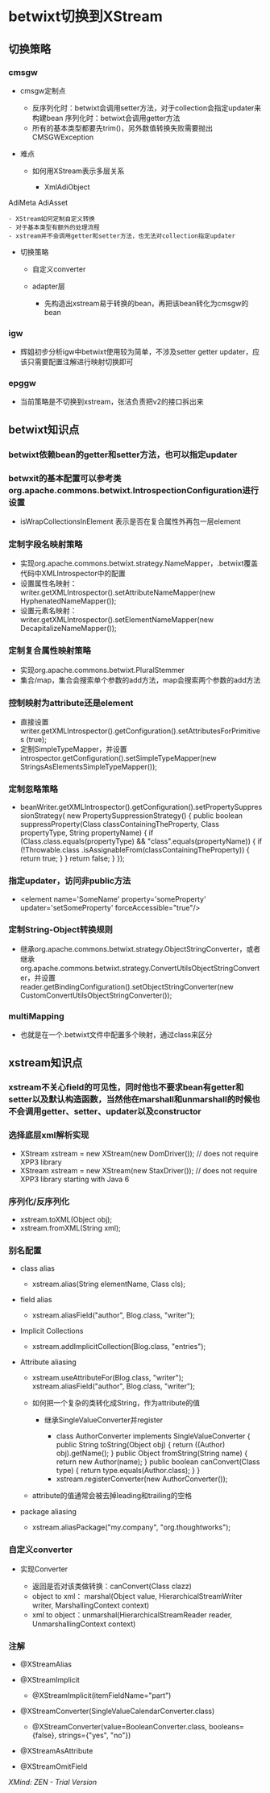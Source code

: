 # betwixt切换到XStream

## 切换策略

### cmsgw

- cmsgw定制点

	- 反序列化时：betwixt会调用setter方法，对于collection会指定updater来构建bean
序列化时：betwixt会调用getter方法
	- 所有的基本类型都要先trim()，另外数值转换失败需要抛出CMSGWException

- 难点

	- 如何用XStream表示多层关系

		- <ADI>           XmlAdiObject
 <Asset> 
  <Metadata>    AdiMeta
  <Asset>       AdiAsset

	- XStream如何定制自定义转换
	- 对于基本类型有额外的处理流程
	- xstream并不会调用getter和setter方法，也无法对collection指定updater

- 切换策略

	- 自定义converter
	- adapter层

		- 先构造出xstream易于转换的bean，再把该bean转化为cmsgw的bean

### igw

- 辉姐初步分析igw中betwixt使用较为简单，不涉及setter getter updater，应该只需要配置注解进行映射切换即可

### epggw

- 当前策略是不切换到xstream，张洁负责把v2的接口拆出来

## betwixt知识点

### betwixt依赖bean的getter和setter方法，也可以指定updater

### betwxit的基本配置可以参考类org.apache.commons.betwixt.IntrospectionConfiguration进行设置

- isWrapCollectionsInElement 表示是否在复合属性外再包一层element

### 定制字段名映射策略

- 实现org.apache.commons.betwixt.strategy.NameMapper，.betwixt覆盖代码中XMLIntrospector中的配置
- 设置属性名映射：writer.getXMLIntrospector().setAttributeNameMapper(new HyphenatedNameMapper());
- 设置元素名映射：writer.getXMLIntrospector().setElementNameMapper(new DecapitalizeNameMapper());


### 定制复合属性映射策略

- 实现org.apache.commons.betwixt.PluralStemmer
- 集合/map，集合会搜索单个参数的add方法，map会搜索两个参数的add方法

### 控制映射为attribute还是element

- 直接设置writer.getXMLIntrospector().getConfiguration().setAttributesForPrimitives (true);
- 定制SimpleTypeMapper，并设置introspector.getConfiguration().setSimpleTypeMapper(new StringsAsElementsSimpleTypeMapper()); 

### 定制忽略策略

- beanWriter.getXMLIntrospector().getConfiguration().setPropertySuppressionStrategy(
        new PropertySuppressionStrategy() {
             public boolean suppressProperty(Class classContainingTheProperty,
                     Class propertyType, String propertyName) {
                 if (Class.class.equals(propertyType) 
                         && "class".equals(propertyName)) { 
                     if (!Throwable.class
                                .isAssignableFrom(classContainingTheProperty)) {
                        return true;
                     }
                 }
                 return false;
             }
         });

### 指定updater，访问非public方法

- <element
    name='SomeName' 
    property='someProperty' 
    updater='setSomeProperty' <!-- this attribute must be present -->
    forceAccessible="true"/>  <!-- for this line to work -->

### 定制String-Object转换规则

- 继承org.apache.commons.betwixt.strategy.ObjectStringConverter，或者继承org.apache.commons.betwixt.strategy.ConvertUtilsObjectStringConverter，并设置reader.getBindingConfiguration().setObjectStringConverter(new CustomConvertUtilsObjectStringConverter());

### multiMapping

- 也就是在一个.betwixt文件中配置多个映射，通过class来区分

## xstream知识点

### xstream不关心field的可见性，同时他也不要求bean有getter和setter以及默认构造函数，当然他在marshall和unmarshall的时候也不会调用getter、setter、updater以及constructor

### 选择底层xml解析实现

- XStream xstream = new XStream(new DomDriver()); // does not require XPP3 library
- XStream xstream = new XStream(new StaxDriver()); // does not require XPP3 library starting with Java 6

### 序列化/反序列化

- xstream.toXML(Object obj);
- xstream.fromXML(String xml);

### 别名配置

- class alias

	- xstream.alias(String elementName, Class cls);

- field alias

	- xstream.aliasField("author", Blog.class, "writer");

- Implicit Collections

	- xstream.addImplicitCollection(Blog.class, "entries");

- Attribute aliasing

	- xstream.useAttributeFor(Blog.class, "writer");
xstream.aliasField("author", Blog.class, "writer");
	- 如何把一个复杂的类转化成String，作为attribute的值

		- 继承SingleValueConverter并register 

			- class AuthorConverter implements SingleValueConverter {
        public String toString(Object obj) {
                return ((Author) obj).getName();
        }
        public Object fromString(String name) {
                return new Author(name);
        }
        public boolean canConvert(Class type) {
                return type.equals(Author.class);
        }
}
			- xstream.registerConverter(new AuthorConverter());

	- attribute的值通常会被去掉leading和trailing的空格

- package aliasing

	- xstream.aliasPackage("my.company", "org.thoughtworks");

### 自定义converter

- 实现Converter 

	- 返回是否对该类做转换：canConvert(Class clazz) 
	- object to xml： marshal(Object value, HierarchicalStreamWriter writer,
MarshallingContext context)
	- xml to object：unmarshal(HierarchicalStreamReader reader,
UnmarshallingContext context)

### 注解

- @XStreamAlias
- @XStreamImplicit

	- @XStreamImplicit(itemFieldName="part")

- @XStreamConverter(SingleValueCalendarConverter.class)

	- @XStreamConverter(value=BooleanConverter.class, booleans={false}, strings={"yes", "no"})

- @XStreamAsAttribute
- @XStreamOmitField

*XMind: ZEN - Trial Version*